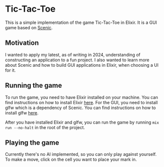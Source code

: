 # Tic-Tac-Toe

This is a simple implementation of the game Tic-Tac-Toe in Elixir. It is a GUI game based on [Scenic](https://hex.pm/packages/scenic).

## Motivation

I wanted to apply my latest, as of writing in 2024, understanding of constructing an application to a fun project.
I also wanted to learn more about Scenic and how to build GUI applications in Elixir, when choosing a UI for it.

## Running the game

To run the game, you need to have Elixir installed on your machine. You can find instructions on how to install Elixir [here](https://elixir-lang.org/install.html). For the GUI, you need to install glfw which is a dependency of Scenic. You can find instructions on how to install glfw [here](https://github.com/ScenicFramework/scenic_driver_local).

After you have installed Elixir and glfw, you can run the game by running `mix run --no-halt` in the root of the project.

## Playing the game

Currently there's no AI implemented, so you can only play against yourself. To make a move, click on the cell you want to place your mark in.
